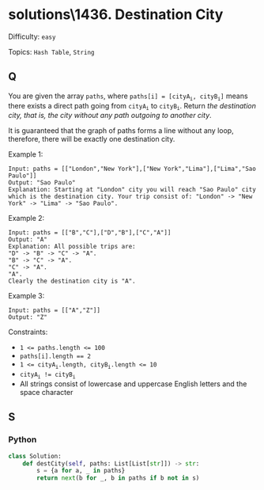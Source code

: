 # solutions\1436. Destination City

Difficulty: `easy`

Topics: `Hash Table`, `String`

## Q

You are given the array `paths`, where `paths[i] = [cityA`<sub>`i`</sub>`, cityB`<sub>`i`</sub>`]` means there exists a direct path going from `cityA`<sub>`i`</sub> to `cityB`<sub>`i`</sub>. Return _the destination city, that is, the city without any path outgoing to another city_.

It is guaranteed that the graph of paths forms a line without any loop, therefore, there will be exactly one destination city.

Example 1:

```
Input: paths = [["London","New York"],["New York","Lima"],["Lima","Sao Paulo"]]
Output: "Sao Paulo"
Explanation: Starting at "London" city you will reach "Sao Paulo" city which is the destination city. Your trip consist of: "London" -> "New York" -> "Lima" -> "Sao Paulo".
```

Example 2:

```
Input: paths = [["B","C"],["D","B"],["C","A"]]
Output: "A"
Explanation: All possible trips are:
"D" -> "B" -> "C" -> "A".
"B" -> "C" -> "A".
"C" -> "A".
"A".
Clearly the destination city is "A".
```

Example 3:

```
Input: paths = [["A","Z"]]
Output: "Z"
```

Constraints:

- `1 <= paths.length <= 100`
- `paths[i].length == 2`
- `1 <= cityA`<sub>`i`</sub>`.length, cityB`<sub>`i`</sub>`.length <= 10`
- `cityA`<sub>`i`</sub>` != cityB`<sub>`i`</sub>
- All strings consist of lowercase and uppercase English letters and the space character

## S

### Python

```python
class Solution:
    def destCity(self, paths: List[List[str]]) -> str:
        s = {a for a, _ in paths}
        return next(b for _, b in paths if b not in s)
```
